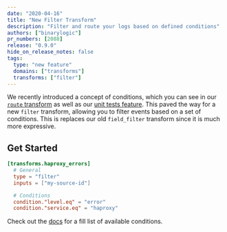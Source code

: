 ```yaml
---
date: "2020-04-16"
title: "New Filter Transform"
description: "Filter and route your logs based on defined conditions"
authors: ["binarylogic"]
pr_numbers: [2088]
release: "0.9.0"
hide_on_release_notes: false
tags:
  type: "new feature"
  domains: ["transforms"]
  transforms: ["filter"]
---
```


We recently introduced a concept of conditions, which you can see in our
[`route` transform][docs.transforms.route] as well as our [unit
tests feature][docs.reference.tests]. This paved the way for a new `filter`
transform, allowing you to filter events based on a set of conditions. This
is replaces our old `field_filter` transform since it is much more expressive.

## Get Started

```toml title="vector.toml"
[transforms.haproxy_errors]
  # General
  type = "filter"
  inputs = ["my-source-id"]

  # Conditions
  condition."level.eq" = "error"
  condition."service.eq" = "haproxy"
```

Check out the [docs][docs.transforms.filter] for a fill list of available
conditions.

[docs.reference.tests]: /docs/reference/configuration/tests
[docs.transforms.filter]: /docs/reference/configuration/transforms/filter/
[docs.transforms.route]: /docs/reference/configuration/transforms/route/

